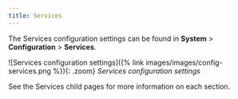 ```yaml
---
title: Services
---
```


The Services configuration settings can be found in **System** > **Configuration** > **Services**.

![Services configuration settings]({% link images/images/config-services.png %}){: .zoom}
_Services configuration settings_

See the Services child pages for more information on each section.

